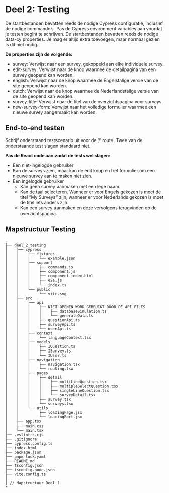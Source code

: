 # Deel 2: Testing

De startbestanden bevatten reeds de nodige Cypress configuratie, inclusief de nodige commando’s.
Pas de Cypress environment variables aan voordat je testen begint te schrijven. De startbestanden bevatten reeds de nodige data-cy properties.
Je mag er altijd extra toevoegen, maar normaal gezien is dit niet nodig.

**De properties zijn de volgende:**
- survey: Verwijst naar een survey, gekoppeld aan elke individuele survey.
- edit-survey: Verwijst naar de knop waarmee de detailpagina van een survey geopend kan worden.
- english: Verwijst naar de knop waarmee de Engelstalige versie van de site geopend kan worden.
- dutch: Verwijst naar de knop waarmee de Nederlandstalige versie van de site geopend kan worden.
- survey-title: Verwijst naar de titel van de overzichtspagina voor surveys.
- new-survey-form: Verwijst naar het volledige formulier waarmee een nieuwe survey aangemaakt kan worden.

## End-to-end testen
Schrijf onderstaand testscenario uit voor de ‘/’ route. Twee van de onderstaande test slagen standaard niet.

**Pas de React code aan zodat de tests wel slagen:**
- Een niet-ingelogde gebruiker
- Kan de surveys zien, maar kan de edit knop en het formulier om een nieuwe survey aan te maken niet zien.
- Een ingelogde gebruiker
    - Kan geen survey aanmaken met een lege naam.
    - Kan de taal selecteren. Wanneer er voor Engels gekozen is moet de titel “My Surveys” zijn, wanneer er voor Nederlands gekozen is moet de titel iets anders zijn.
    - Kan een survey aanmaken en deze vervolgens terugvinden op de overzichtspagina.

## Mapstructuur Testing

```
.
├── deel_2_testing
│    ├── cypress
│    │    ├── fixtures
│    │    │    └── example.json
│    │    ├── support
│    │    │    ├── commands.js
│    │    │    ├── component.js
│    │    │    ├── component-index.html
│    │    │    ├── e2e.js
│    │	  │    └── index.ts
│    │    └── public
│    │         └── vite.svg
│    ├── src
│    │    ├── api
│    │    │    ├── NIET_OPENEN_WORD_GEBRUIKT_DOOR_DE_API_FILES
│    │    │    │    ├── databaseSimulation.ts
│    │    │    │    └── generateData.ts
│    │    │    ├── questionApi.ts
│    │    │    ├── surveyApi.ts
│    │    │    └── userApi.ts
│    │    ├── context
│    │    │    └── languageContext.tsx
│    │    ├── models
│    │    │    ├── IQuestion.ts
│    │    │    ├── ISurvey.ts
│    │    │    └── IUser.ts
│    │    ├── navigation
│    │    │    ├── navigation.tsx
│    │    │    └── routing.tsx
│    │    ├── pages
│    │    │    ├── detail
│    │    │    │    ├── multiLineQuestion.tsx
│    │    │    │    ├── multipleSelectQuestion.tsx
│    │    │    │    ├── singleLineQuestion.tsx
│    │    │    │    └── surveyDetail.tsx
│    │    │    ├── survey.tsx
│    │    │    └── surveys.tsx
│    │    └── utils
│    │         ├── loadingPage.jsx
│    │         └── loadingPart.jsx
│    ├── app.tsx
│    ├── main.css
│    └── main.tsx
├── .eslintrc.cjs
├── .gitignore
├── cypress.config.ts
├── index.html
├── package.json
├── pnpm-lock.yaml
├── README.md
├── tsconfig.json
├── tsconfig.node.json
├── vite.config.ts
│
│ // Mapstructuur Deel 1
*
```